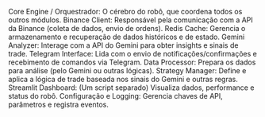 Core Engine / Orquestrador: O cérebro do robô, que coordena todos os outros módulos.
Binance Client: Responsável pela comunicação com a API da Binance (coleta de dados, envio de ordens).
Redis Cache: Gerencia o armazenamento e recuperação de dados históricos e de estado.
Gemini Analyzer: Interage com a API do Gemini para obter insights e sinais de trade.
Telegram Interface: Lida com o envio de notificações/confirmações e recebimento de comandos via Telegram.
Data Processor: Prepara os dados para análise (pelo Gemini ou outras lógicas).
Strategy Manager: Define e aplica a lógica de trade baseada nos sinais do Gemini e outras regras.
Streamlit Dashboard: (Um script separado) Visualiza dados, performance e status do robô.
Configuração e Logging: Gerencia chaves de API, parâmetros e registra eventos.

